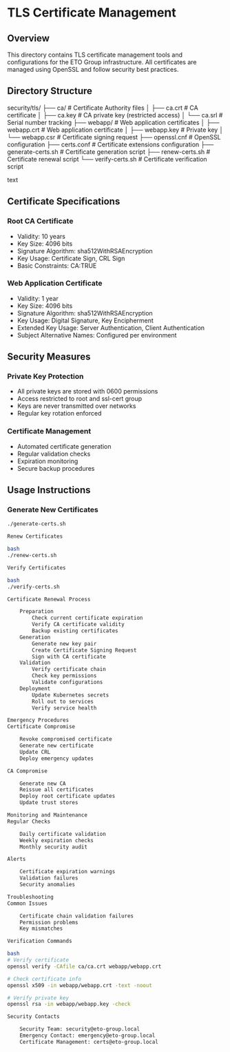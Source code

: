 # TLS Certificate Management

## Overview

This directory contains TLS certificate management tools and configurations for the ETO Group infrastructure. All certificates are managed using OpenSSL and follow security best practices.

## Directory Structure

security/tls/
├── ca/ # Certificate Authority files
│ ├── ca.crt # CA certificate
│ ├── ca.key # CA private key (restricted access)
│ └── ca.srl # Serial number tracking
├── webapp/ # Web application certificates
│ ├── webapp.crt # Web application certificate
│ ├── webapp.key # Private key
│ └── webapp.csr # Certificate signing request
├── openssl.cnf # OpenSSL configuration
├── certs.conf # Certificate extensions configuration
├── generate-certs.sh # Certificate generation script
├── renew-certs.sh # Certificate renewal script
└── verify-certs.sh # Certificate verification script

text

## Certificate Specifications

### Root CA Certificate
- Validity: 10 years
- Key Size: 4096 bits
- Signature Algorithm: sha512WithRSAEncryption
- Key Usage: Certificate Sign, CRL Sign
- Basic Constraints: CA:TRUE

### Web Application Certificate
- Validity: 1 year
- Key Size: 4096 bits
- Signature Algorithm: sha512WithRSAEncryption
- Key Usage: Digital Signature, Key Encipherment
- Extended Key Usage: Server Authentication, Client Authentication
- Subject Alternative Names: Configured per environment

## Security Measures

### Private Key Protection
- All private keys are stored with 0600 permissions
- Access restricted to root and ssl-cert group
- Keys are never transmitted over networks
- Regular key rotation enforced

### Certificate Management
- Automated certificate generation
- Regular validation checks
- Expiration monitoring
- Secure backup procedures

## Usage Instructions

### Generate New Certificates
```bash
./generate-certs.sh

Renew Certificates

bash
./renew-certs.sh

Verify Certificates

bash
./verify-certs.sh

Certificate Renewal Process

    Preparation
        Check current certificate expiration
        Verify CA certificate validity
        Backup existing certificates
    Generation
        Generate new key pair
        Create Certificate Signing Request
        Sign with CA certificate
    Validation
        Verify certificate chain
        Check key permissions
        Validate configurations
    Deployment
        Update Kubernetes secrets
        Roll out to services
        Verify service health

Emergency Procedures
Certificate Compromise

    Revoke compromised certificate
    Generate new certificate
    Update CRL
    Deploy emergency updates

CA Compromise

    Generate new CA
    Reissue all certificates
    Deploy root certificate updates
    Update trust stores

Monitoring and Maintenance
Regular Checks

    Daily certificate validation
    Weekly expiration checks
    Monthly security audit

Alerts

    Certificate expiration warnings
    Validation failures
    Security anomalies

Troubleshooting
Common Issues

    Certificate chain validation failures
    Permission problems
    Key mismatches

Verification Commands

bash
# Verify certificate
openssl verify -CAfile ca/ca.crt webapp/webapp.crt

# Check certificate info
openssl x509 -in webapp/webapp.crt -text -noout

# Verify private key
openssl rsa -in webapp/webapp.key -check

Security Contacts

    Security Team: security@eto-group.local
    Emergency Contact: emergency@eto-group.local
    Certificate Management: certs@eto-group.local
